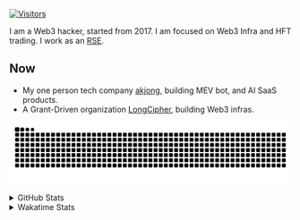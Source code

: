 <!-- markdownlint-disable MD041 MD010 MD033 -->
[![Visitors](https://api.visitorbadge.io/api/daily?path=Akagi201%2FAkagi201&label=Visitors%20Today&countColor=%2337d67a)](https://visitorbadge.io/status?path=Akagi201%2FAkagi201)

I am a Web3 hacker, started from 2017. I am focused on Web3 Infra and HFT trading.
I work as an [RSE](https://us-rse.org/about/what-is-an-rse/).

## Now

* My one person tech company [akjong](https://github.com/akjong), building MEV bot, and AI SaaS products.
* A Grant-Driven organization [LongCipher](https://github.com/longcipher), building Web3 infras.

[![github contribution grid snake animation](https://raw.githubusercontent.com/Akagi201/Akagi201/output/github-contribution-grid-snake.svg#gh-light-mode-only)](https://github.com/Akagi201)

<details>
<summary>GitHub Stats</summary>
  <a href="https://github.com/Akagi201"><img alt="Profile Detail" src="https://raw.githubusercontent.com/Akagi201/Akagi201/master/profile-summary-card-output/dracula/0-profile-details.svg" /></a>
  <a href="https://github.com/Akagi201"><img alt="Github Stats" src="https://raw.githubusercontent.com/Akagi201/Akagi201/master/profile-summary-card-output/dracula/3-stats.svg" /></a>
  <a href="https://github.com/Akagi201"><img alt="Lang By Commits" src="https://raw.githubusercontent.com/Akagi201/Akagi201/master/profile-summary-card-output/dracula/2-most-commit-language.svg" /></a>
</details>

<details>
<summary>Wakatime Stats</summary>
<br>

<!--START_SECTION:waka-->

```txt
From: 07 March 2025 - To: 14 March 2025

Total Time: 18 hrs 36 mins

Other         8 hrs 55 mins   ████████████░░░░░░░░░░░░░   47.94 %
Rust          3 hrs 50 mins   █████▒░░░░░░░░░░░░░░░░░░░   20.67 %
sh            1 hr 35 mins    ██░░░░░░░░░░░░░░░░░░░░░░░   08.51 %
TOML          45 mins         █░░░░░░░░░░░░░░░░░░░░░░░░   04.07 %
JSON          35 mins         ▓░░░░░░░░░░░░░░░░░░░░░░░░   03.22 %
YAML          31 mins         ▓░░░░░░░░░░░░░░░░░░░░░░░░   02.79 %
Solidity      29 mins         ▓░░░░░░░░░░░░░░░░░░░░░░░░   02.63 %
Markdown      20 mins         ▒░░░░░░░░░░░░░░░░░░░░░░░░   01.86 %
Shell         16 mins         ▒░░░░░░░░░░░░░░░░░░░░░░░░   01.48 %
Python        16 mins         ▒░░░░░░░░░░░░░░░░░░░░░░░░   01.47 %
```

<!--END_SECTION:waka-->

</details>
